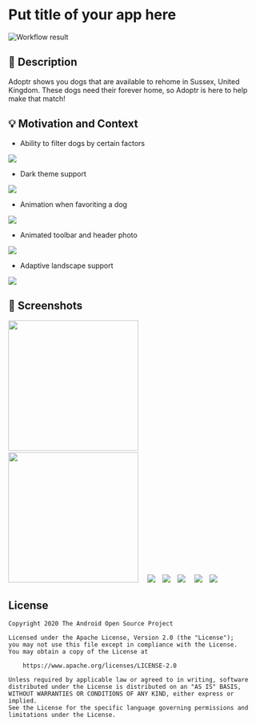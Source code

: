 # Put title of your app here

<!--- Replace <OWNER> with your Github Username and <REPOSITORY> with the name of your repository. -->
<!--- You can find both of these in the url bar when you open your repository in github. -->
![Workflow result](https://github.com/hitherejoe/adoptr/workflows/Check/badge.svg)


## :scroll: Description
<!--- Describe your app in one or two sentences -->

Adoptr shows you dogs that are available to rehome in Sussex, United Kingdom. These dogs need their forever home, so Adoptr is here to help make that match!


## :bulb: Motivation and Context
<!--- Optionally point readers to interesting parts of your submission. -->
<!--- What are you especially proud of? -->

- Ability to filter dogs by certain factors

<img src="/art/filter.png">

- Dark theme support

<img src="/art/dark.png">

- Animation when favoriting a dog

<img src="/art/star.gif">

- Animated toolbar and header photo

<img src="/art/toolbar.gif">

- Adaptive landscape support

<img src="/art/landscape.png">

## :camera_flash: Screenshots
<!-- You can add more screenshots here if you like -->
<img src="/results/screenshot_1.png" width="260">&emsp;<img src="/results/screenshot_2.png" width="260">
&emsp;<img src="/art/dark.png">&emsp;<img src="/art/filter.png">&emsp;<img src="/art/landscape.png">
&emsp;<img src="/art/star.gif">&emsp;<img src="/art/toolbar.gif">

## License
```
Copyright 2020 The Android Open Source Project

Licensed under the Apache License, Version 2.0 (the "License");
you may not use this file except in compliance with the License.
You may obtain a copy of the License at

    https://www.apache.org/licenses/LICENSE-2.0

Unless required by applicable law or agreed to in writing, software
distributed under the License is distributed on an "AS IS" BASIS,
WITHOUT WARRANTIES OR CONDITIONS OF ANY KIND, either express or implied.
See the License for the specific language governing permissions and
limitations under the License.
```